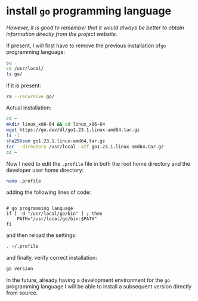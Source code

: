 # install `go` programming language

*However, it is good to remember that it would always be better to obtain information directly from the project website.*

If present, I will first have to remove the previous installation of`go` programming language:

```bash
su -
cd /usr/local/
ls go/
```

if it is present:

```bash
rm --recursive go/
```

Actual installation:

```bash
cd ~
mkdir linux_x86-64 && cd linux_x86-64
wget https://go.dev/dl/go1.23.1.linux-amd64.tar.gz
ls -l
sha256sum go1.23.1.linux-amd64.tar.gz
tar --directory /usr/local -xzf go1.23.1.linux-amd64.tar.gz
cd ~
```

Now I need to edit the `.profile` file in both the root home directory and the developer user home directory:

```bash
nano .profile
```

adding the following lines of code:

```text

# go programming language
if [ -d "/usr/local/go/bin" ] ; then
    PATH="/usr/local/go/bin:$PATH"
fi
```

and then reload the settings:

```bash
. ~/.profile
```

and finally, verify correct installation:

```bash
go version
```

In the future, already having a development environment for the `go` programming language I will be able to install a subsequent version directly from source.
